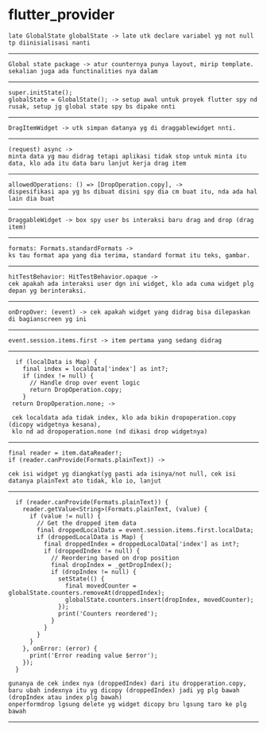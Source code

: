 # flutter_provider

    late GlobalState globalState -> late utk declare variabel yg not null tp diinisialisasi nanti
---
    Global state package -> atur counternya punya layout, mirip template. sekalian juga ada functinalities nya dalam
---
    super.initState();
    globalState = GlobalState(); -> setup awal untuk proyek flutter spy nd rusak, setup jg global state spy bs dipake nnti
---
    DragItemWidget -> utk simpan datanya yg di draggablewidget nnti.
---
    (request) async -> 
    minta data yg mau didrag tetapi aplikasi tidak stop untuk minta itu data, klo ada itu data baru lanjut kerja drag item
---
    allowedOperations: () => [DropOperation.copy], -> 
    dispesifikasi apa yg bs dibuat disini spy dia cm buat itu, nda ada hal lain dia buat
---    
    DraggableWidget -> box spy user bs interaksi baru drag and drop (drag item)
---
    formats: Formats.standardFormats -> 
    ks tau format apa yang dia terima, standard format itu teks, gambar.
---
    hitTestBehavior: HitTestBehavior.opaque -> 
    cek apakah ada interaksi user dgn ini widget, klo ada cuma widget plg depan yg berinteraksi.
---
    onDropOver: (event) -> cek apakah widget yang didrag bisa dilepaskan di bagianscreen yg ini
---
    event.session.items.first -> item pertama yang sedang didrag
---
      if (localData is Map) {
        final index = localData['index'] as int?;
        if (index != null) {
          // Handle drop over event logic
          return DropOperation.copy;
        }
     return DropOperation.none; -> 
     
     cek localdata ada tidak index, klo ada bikin dropoperation.copy (dicopy widgetnya kesana), 
     klo nd ad dropoperation.none (nd dikasi drop widgetnya)
---  
    final reader = item.dataReader!;
    if (reader.canProvide(Formats.plainText)) -> 
    
    cek isi widget yg diangkat(yg pasti ada isinya/not null, cek isi datanya plainText ato tidak, klo io, lanjut
---    
      if (reader.canProvide(Formats.plainText)) {
        reader.getValue<String>(Formats.plainText, (value) {
          if (value != null) {
            // Get the dropped item data
            final droppedLocalData = event.session.items.first.localData;
            if (droppedLocalData is Map) {
              final droppedIndex = droppedLocalData['index'] as int?;
              if (droppedIndex != null) {
                // Reordering based on drop position
                final dropIndex = _getDropIndex();
                if (dropIndex != null) {
                  setState(() {
                    final movedCounter = globalState.counters.removeAt(droppedIndex);
                    globalState.counters.insert(dropIndex, movedCounter);
                  });
                  print('Counters reordered');
                }
              }
            }
          }
        }, onError: (error) {
          print('Error reading value $error');
        });
      } 

    gunanya de cek index nya (droppedIndex) dari itu dropperation.copy, baru ubah indexnya itu yg dicopy (droppedIndex) jadi yg plg bawah (dropIndex atau index plg bawah)
    onperformdrop lgsung delete yg widget dicopy bru lgsung taro ke plg bawah
--- 

    






